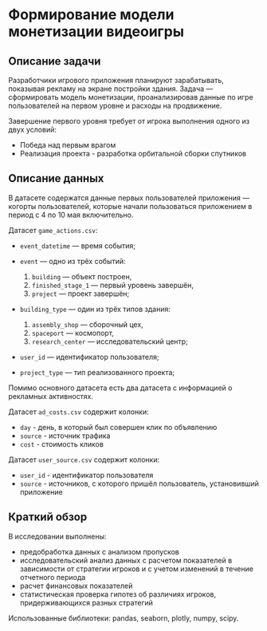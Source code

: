 # Формирование модели монетизации видеоигры

## Описание задачи

Разработчики игрового приложения планируют зарабатывать, показывая рекламу на экране постройки здания. Задача — сформировать модель монетизации, проанализировав данные по игре пользователей на первом уровне и расходы на продвижение. 

Завершение первого уровня требует от игрока выполнения одного из двух условий:

- Победа над первым врагом
- Реализация проекта - разработка орбитальной сборки спутников

## Описание данных

В датасете содержатся данные первых пользователей приложения — когорты пользователей, которые начали пользоваться приложением в период с 4 по 10 мая включительно.

Датасет `game_actions.csv`:
- `event_datetime` — время события;
- `event` — одно из трёх событий:
    1. `building` — объект построен,
    2. `finished_stage_1` — первый уровень завершён,
    3. `project` — проект завершён;


- `building_type` — один из трёх типов здания:
    1. `assembly_shop` — сборочный цех,
    2. `spaceport` — космопорт,
    3. `research_center` — исследовательский центр;


- `user_id` — идентификатор пользователя;
- `project_type` — тип реализованного проекта;

Помимо основного датасета есть два датасета с информацией о рекламных активностях.

Датасет `ad_costs.csv` содержит колонки:
- `day` - день, в который был совершен клик по объявлению
- `source` - источник трафика
- `cost` - стоимость кликов

Датасет `user_source.csv` содержит колонки:
- `user_id` - идентификатор пользователя
- `source` - источников, с которого пришёл пользователь, установивший приложение

## Краткий обзор

В исследовании выполнены:

- предобработка данных с анализом пропусков
- исследовательский анализ данных с расчетом показателей в зависимости от стратегии игроков и с учетом изменений в течение отчетного периода
- расчет финансовых показателей
- статистическая проверка гипотез об различиях игроков, придерживающихся разных стратегий

Использованные библиотеки: pandas, seaborn, plotly, numpy, scipy. 
